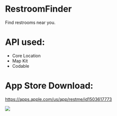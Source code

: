 # RestroomFinder
Find restrooms near you.

# API used:
- Core Location
- Map Kit
- Codable



# App Store Download:

https://apps.apple.com/us/app/restme/id1503617773















![](restroomfinder.gif)
